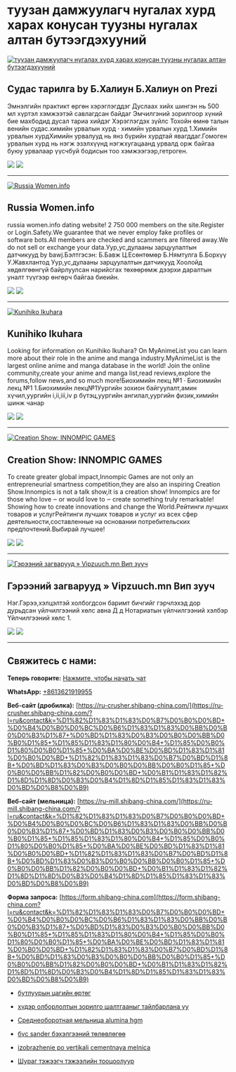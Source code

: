 # туузан дамжуулагч нугалах хурд харах конусан туузны нугалах алтан бутээгдэхууний

<a href="https://swt.shibang-china.com/?l=ru&img&k=%D1%82%D1%83%D1%83%D0%B7%D0%B0%D0%BD+%D0%B4%D0%B0%D0%BC%D0%B6%D1%83%D1%83%D0%BB%D0%B0%D0%B3%D1%87+%D0%BD%D1%83%D0%B3%D0%B0%D0%BB%D0%B0%D1%85+%D1%85%D1%83%D1%80%D0%B4+%D1%85%D0%B0%D1%80%D0%B0%D1%85+%D0%BA%D0%BE%D0%BD%D1%83%D1%81%D0%B0%D0%BD+%D1%82%D1%83%D1%83%D0%B7%D0%BD%D1%8B+%D0%BD%D1%83%D0%B3%D0%B0%D0%BB%D0%B0%D1%85+%D0%B0%D0%BB%D1%82%D0%B0%D0%BD+%D0%B1%D1%83%D1%82%D1%8D%D1%8D%D0%B3%D0%B4%D1%8D%D1%85%D1%83%D1%83%D0%BD%D0%B8%D0%B9" target="_blank">![туузан дамжуулагч нугалах хурд харах конусан туузны нугалах алтан бутээгдэхууний](http://static.shibang-china.com/all-800x300/573.jpg)</a>

## Судас тарилга by Б.Халиун Б.Халиун on Prezi
Эмнэлгийн практикт өргөн хэрэглэгддэг Дуслаах хийх шингэн нь 500 мл хүртэл хэмжээтэй савлагдсан байдаг Эмчилгэний зорилгоор хүний бие махбодид дусал тариа хийдэг Хэрэглэгдэх зүйлс Тохойн өмнө талын венийн судас.химийн урвалын хурд&nbsp;&#0183;&#32;химийн урвалын хурд 1.Химийн урвалын хурдХимийн урвалууд нь янз бүрийн хурдтай явагддаг.Гомоген урвалын хурд нь нэгж эзэлхүүнд нэгжхугацаанд урвалд орж байгаа буюу урвалаар үүсчбуй бодисын тоо хэмжээгээр,гетроген.


<a href="https://whatsapp.shibangsoft.com/WhatsApp.php" target="_blank" title="WhatsApp">![](http://static.shibang-china.com/icon/whatsapp.png)</a> <a href="https://swt.shibang-china.com/?l=ru&icon&k=%D1%82%D1%83%D1%83%D0%B7%D0%B0%D0%BD+%D0%B4%D0%B0%D0%BC%D0%B6%D1%83%D1%83%D0%BB%D0%B0%D0%B3%D1%87+%D0%BD%D1%83%D0%B3%D0%B0%D0%BB%D0%B0%D1%85+%D1%85%D1%83%D1%80%D0%B4+%D1%85%D0%B0%D1%80%D0%B0%D1%85+%D0%BA%D0%BE%D0%BD%D1%83%D1%81%D0%B0%D0%BD+%D1%82%D1%83%D1%83%D0%B7%D0%BD%D1%8B+%D0%BD%D1%83%D0%B3%D0%B0%D0%BB%D0%B0%D1%85+%D0%B0%D0%BB%D1%82%D0%B0%D0%BD+%D0%B1%D1%83%D1%82%D1%8D%D1%8D%D0%B3%D0%B4%D1%8D%D1%85%D1%83%D1%83%D0%BD%D0%B8%D0%B9" target="_blank">![](http://static.shibang-china.com/icon/chat-ru.png)</a>

---

<a href="https://swt.shibang-china.com/?l=ru&img&k=%D1%82%D1%83%D1%83%D0%B7%D0%B0%D0%BD+%D0%B4%D0%B0%D0%BC%D0%B6%D1%83%D1%83%D0%BB%D0%B0%D0%B3%D1%87+%D0%BD%D1%83%D0%B3%D0%B0%D0%BB%D0%B0%D1%85+%D1%85%D1%83%D1%80%D0%B4+%D1%85%D0%B0%D1%80%D0%B0%D1%85+%D0%BA%D0%BE%D0%BD%D1%83%D1%81%D0%B0%D0%BD+%D1%82%D1%83%D1%83%D0%B7%D0%BD%D1%8B+%D0%BD%D1%83%D0%B3%D0%B0%D0%BB%D0%B0%D1%85+%D0%B0%D0%BB%D1%82%D0%B0%D0%BD+%D0%B1%D1%83%D1%82%D1%8D%D1%8D%D0%B3%D0%B4%D1%8D%D1%85%D1%83%D1%83%D0%BD%D0%B8%D0%B9" target="_blank">![Russia Women.info](http://static.shibang-china.com/all-800x300/779.jpg)</a>

## Russia Women.info
russia women.info dating website! 2 750 000 members on the site.Register or Login.Safety.We guarantee that we never employ fake profiles or software bots.All members are checked and scammers are filtered away.We do not sell or exchange your data.Уур,ус,дулааны зарцуулалтын датчикууд by bawj.Бэлтгэсэн: Б.Бавж Ц.Есөнтөмөр Б.Нямтулга Б.Борхүү У.Жавхлантод Уур,ус,дулааны зарцуулалтын датчикууд Хоолойд хөдөлгөөнгүй байрлуулсан нарийсгах төхөөрөмж дээрхи даралтын уналт түүгээр өнгөрч байгаа биеийн.


<a href="https://whatsapp.shibangsoft.com/WhatsApp.php" target="_blank" title="WhatsApp">![](http://static.shibang-china.com/icon/whatsapp.png)</a> <a href="https://swt.shibang-china.com/?l=ru&icon&k=%D1%82%D1%83%D1%83%D0%B7%D0%B0%D0%BD+%D0%B4%D0%B0%D0%BC%D0%B6%D1%83%D1%83%D0%BB%D0%B0%D0%B3%D1%87+%D0%BD%D1%83%D0%B3%D0%B0%D0%BB%D0%B0%D1%85+%D1%85%D1%83%D1%80%D0%B4+%D1%85%D0%B0%D1%80%D0%B0%D1%85+%D0%BA%D0%BE%D0%BD%D1%83%D1%81%D0%B0%D0%BD+%D1%82%D1%83%D1%83%D0%B7%D0%BD%D1%8B+%D0%BD%D1%83%D0%B3%D0%B0%D0%BB%D0%B0%D1%85+%D0%B0%D0%BB%D1%82%D0%B0%D0%BD+%D0%B1%D1%83%D1%82%D1%8D%D1%8D%D0%B3%D0%B4%D1%8D%D1%85%D1%83%D1%83%D0%BD%D0%B8%D0%B9" target="_blank">![](http://static.shibang-china.com/icon/chat-ru.png)</a>

---

<a href="https://swt.shibang-china.com/?l=ru&img&k=%D1%82%D1%83%D1%83%D0%B7%D0%B0%D0%BD+%D0%B4%D0%B0%D0%BC%D0%B6%D1%83%D1%83%D0%BB%D0%B0%D0%B3%D1%87+%D0%BD%D1%83%D0%B3%D0%B0%D0%BB%D0%B0%D1%85+%D1%85%D1%83%D1%80%D0%B4+%D1%85%D0%B0%D1%80%D0%B0%D1%85+%D0%BA%D0%BE%D0%BD%D1%83%D1%81%D0%B0%D0%BD+%D1%82%D1%83%D1%83%D0%B7%D0%BD%D1%8B+%D0%BD%D1%83%D0%B3%D0%B0%D0%BB%D0%B0%D1%85+%D0%B0%D0%BB%D1%82%D0%B0%D0%BD+%D0%B1%D1%83%D1%82%D1%8D%D1%8D%D0%B3%D0%B4%D1%8D%D1%85%D1%83%D1%83%D0%BD%D0%B8%D0%B9" target="_blank">![Kunihiko Ikuhara](http://static.shibang-china.com/all-800x300/934.jpg)</a>

## Kunihiko Ikuhara
Looking for information on Kunihiko Ikuhara? On MyAnimeList you can learn more about their role in the anime and manga industry.MyAnimeList is the largest online anime and manga database in the world! Join the online community,create your anime and manga list,read reviews,explore the forums,follow news,and so much more!Биохимийн лекц №1&nbsp;&#0183;&#32;Биохимийн лекц №1 1.Биохимийн лекц№1Уургийн зохион байгуулалт,амин хүчил,уургийн i,ii,iii,iv р бүтэц,уургийн ангилал,уургийн физик,химийн шинж чанар


<a href="https://whatsapp.shibangsoft.com/WhatsApp.php" target="_blank" title="WhatsApp">![](http://static.shibang-china.com/icon/whatsapp.png)</a> <a href="https://swt.shibang-china.com/?l=ru&icon&k=%D1%82%D1%83%D1%83%D0%B7%D0%B0%D0%BD+%D0%B4%D0%B0%D0%BC%D0%B6%D1%83%D1%83%D0%BB%D0%B0%D0%B3%D1%87+%D0%BD%D1%83%D0%B3%D0%B0%D0%BB%D0%B0%D1%85+%D1%85%D1%83%D1%80%D0%B4+%D1%85%D0%B0%D1%80%D0%B0%D1%85+%D0%BA%D0%BE%D0%BD%D1%83%D1%81%D0%B0%D0%BD+%D1%82%D1%83%D1%83%D0%B7%D0%BD%D1%8B+%D0%BD%D1%83%D0%B3%D0%B0%D0%BB%D0%B0%D1%85+%D0%B0%D0%BB%D1%82%D0%B0%D0%BD+%D0%B1%D1%83%D1%82%D1%8D%D1%8D%D0%B3%D0%B4%D1%8D%D1%85%D1%83%D1%83%D0%BD%D0%B8%D0%B9" target="_blank">![](http://static.shibang-china.com/icon/chat-ru.png)</a>

---

<a href="https://swt.shibang-china.com/?l=ru&img&k=%D1%82%D1%83%D1%83%D0%B7%D0%B0%D0%BD+%D0%B4%D0%B0%D0%BC%D0%B6%D1%83%D1%83%D0%BB%D0%B0%D0%B3%D1%87+%D0%BD%D1%83%D0%B3%D0%B0%D0%BB%D0%B0%D1%85+%D1%85%D1%83%D1%80%D0%B4+%D1%85%D0%B0%D1%80%D0%B0%D1%85+%D0%BA%D0%BE%D0%BD%D1%83%D1%81%D0%B0%D0%BD+%D1%82%D1%83%D1%83%D0%B7%D0%BD%D1%8B+%D0%BD%D1%83%D0%B3%D0%B0%D0%BB%D0%B0%D1%85+%D0%B0%D0%BB%D1%82%D0%B0%D0%BD+%D0%B1%D1%83%D1%82%D1%8D%D1%8D%D0%B3%D0%B4%D1%8D%D1%85%D1%83%D1%83%D0%BD%D0%B8%D0%B9" target="_blank">![Creation Show: INNOMPIC GAMES](http://static.shibang-china.com/all-800x300/1407.jpg)</a>

## Creation Show: INNOMPIC GAMES
To create greater global impact,Innompic Games are not only an entrepreneurial smartness competition,they are also an inspiring Creation Show.Innompics is not a talk show,it is a creation show! Innompics are for those who love ‒ or would love to ‒ create something truly remarkable! Showing how to create innovations and change the World.Рейтинги лучших товаров и услугРейтинги лучших товаров и услуг из всех сфер деятельности,составленные на основании потребительских предпочтений.Выбирай лучшее!


<a href="https://whatsapp.shibangsoft.com/WhatsApp.php" target="_blank" title="WhatsApp">![](http://static.shibang-china.com/icon/whatsapp.png)</a> <a href="https://swt.shibang-china.com/?l=ru&icon&k=%D1%82%D1%83%D1%83%D0%B7%D0%B0%D0%BD+%D0%B4%D0%B0%D0%BC%D0%B6%D1%83%D1%83%D0%BB%D0%B0%D0%B3%D1%87+%D0%BD%D1%83%D0%B3%D0%B0%D0%BB%D0%B0%D1%85+%D1%85%D1%83%D1%80%D0%B4+%D1%85%D0%B0%D1%80%D0%B0%D1%85+%D0%BA%D0%BE%D0%BD%D1%83%D1%81%D0%B0%D0%BD+%D1%82%D1%83%D1%83%D0%B7%D0%BD%D1%8B+%D0%BD%D1%83%D0%B3%D0%B0%D0%BB%D0%B0%D1%85+%D0%B0%D0%BB%D1%82%D0%B0%D0%BD+%D0%B1%D1%83%D1%82%D1%8D%D1%8D%D0%B3%D0%B4%D1%8D%D1%85%D1%83%D1%83%D0%BD%D0%B8%D0%B9" target="_blank">![](http://static.shibang-china.com/icon/chat-ru.png)</a>

---

<a href="https://swt.shibang-china.com/?l=ru&img&k=%D1%82%D1%83%D1%83%D0%B7%D0%B0%D0%BD+%D0%B4%D0%B0%D0%BC%D0%B6%D1%83%D1%83%D0%BB%D0%B0%D0%B3%D1%87+%D0%BD%D1%83%D0%B3%D0%B0%D0%BB%D0%B0%D1%85+%D1%85%D1%83%D1%80%D0%B4+%D1%85%D0%B0%D1%80%D0%B0%D1%85+%D0%BA%D0%BE%D0%BD%D1%83%D1%81%D0%B0%D0%BD+%D1%82%D1%83%D1%83%D0%B7%D0%BD%D1%8B+%D0%BD%D1%83%D0%B3%D0%B0%D0%BB%D0%B0%D1%85+%D0%B0%D0%BB%D1%82%D0%B0%D0%BD+%D0%B1%D1%83%D1%82%D1%8D%D1%8D%D0%B3%D0%B4%D1%8D%D1%85%D1%83%D1%83%D0%BD%D0%B8%D0%B9" target="_blank">![Гэрээний загварууд &#187; Vipzuuch.mn Вип зууч](http://static.shibang-china.com/all-800x300/1490.jpg)</a>

## Гэрээний загварууд &#187; Vipzuuch.mn Вип зууч
Нэг.Гэрээ,хэлцэлтэй холбогдсон баримт бичгийг гэрчлэхэд дор дурьдсан үйлчилгээний хөлс авна Д д Нотариатын үйлчилгээний хэлбэр Үйлчилгээний хөлс 1.

<a href="https://whatsapp.shibangsoft.com/WhatsApp.php" target="_blank" title="WhatsApp">![](http://static.shibang-china.com/icon/whatsapp.png)</a> <a href="https://swt.shibang-china.com/?l=ru&icon&k=%D1%82%D1%83%D1%83%D0%B7%D0%B0%D0%BD+%D0%B4%D0%B0%D0%BC%D0%B6%D1%83%D1%83%D0%BB%D0%B0%D0%B3%D1%87+%D0%BD%D1%83%D0%B3%D0%B0%D0%BB%D0%B0%D1%85+%D1%85%D1%83%D1%80%D0%B4+%D1%85%D0%B0%D1%80%D0%B0%D1%85+%D0%BA%D0%BE%D0%BD%D1%83%D1%81%D0%B0%D0%BD+%D1%82%D1%83%D1%83%D0%B7%D0%BD%D1%8B+%D0%BD%D1%83%D0%B3%D0%B0%D0%BB%D0%B0%D1%85+%D0%B0%D0%BB%D1%82%D0%B0%D0%BD+%D0%B1%D1%83%D1%82%D1%8D%D1%8D%D0%B3%D0%B4%D1%8D%D1%85%D1%83%D1%83%D0%BD%D0%B8%D0%B9" target="_blank">![](http://static.shibang-china.com/icon/chat-ru.png)</a>

---
## Свяжитесь с нами:

**Теперь говорите:** [Нажмите, чтобы начать чат](https://swt.shibang-china.com?l=ru&contact&k=%D1%82%D1%83%D1%83%D0%B7%D0%B0%D0%BD+%D0%B4%D0%B0%D0%BC%D0%B6%D1%83%D1%83%D0%BB%D0%B0%D0%B3%D1%87+%D0%BD%D1%83%D0%B3%D0%B0%D0%BB%D0%B0%D1%85+%D1%85%D1%83%D1%80%D0%B4+%D1%85%D0%B0%D1%80%D0%B0%D1%85+%D0%BA%D0%BE%D0%BD%D1%83%D1%81%D0%B0%D0%BD+%D1%82%D1%83%D1%83%D0%B7%D0%BD%D1%8B+%D0%BD%D1%83%D0%B3%D0%B0%D0%BB%D0%B0%D1%85+%D0%B0%D0%BB%D1%82%D0%B0%D0%BD+%D0%B1%D1%83%D1%82%D1%8D%D1%8D%D0%B3%D0%B4%D1%8D%D1%85%D1%83%D1%83%D0%BD%D0%B8%D0%B9)

**WhatsApp:**  [+8613621919955](https://whatsapp.shibangsoft.com/WhatsApp.php)

**Веб-сайт (дробилка):** [https://ru-crusher.shibang-china.com/](https://ru-crusher.shibang-china.com/?l=ru&contact&k=%D1%82%D1%83%D1%83%D0%B7%D0%B0%D0%BD+%D0%B4%D0%B0%D0%BC%D0%B6%D1%83%D1%83%D0%BB%D0%B0%D0%B3%D1%87+%D0%BD%D1%83%D0%B3%D0%B0%D0%BB%D0%B0%D1%85+%D1%85%D1%83%D1%80%D0%B4+%D1%85%D0%B0%D1%80%D0%B0%D1%85+%D0%BA%D0%BE%D0%BD%D1%83%D1%81%D0%B0%D0%BD+%D1%82%D1%83%D1%83%D0%B7%D0%BD%D1%8B+%D0%BD%D1%83%D0%B3%D0%B0%D0%BB%D0%B0%D1%85+%D0%B0%D0%BB%D1%82%D0%B0%D0%BD+%D0%B1%D1%83%D1%82%D1%8D%D1%8D%D0%B3%D0%B4%D1%8D%D1%85%D1%83%D1%83%D0%BD%D0%B8%D0%B9)

**Веб-сайт (мельница):** [https://ru-mill.shibang-china.com/](https://ru-mill.shibang-china.com/?l=ru&contact&k=%D1%82%D1%83%D1%83%D0%B7%D0%B0%D0%BD+%D0%B4%D0%B0%D0%BC%D0%B6%D1%83%D1%83%D0%BB%D0%B0%D0%B3%D1%87+%D0%BD%D1%83%D0%B3%D0%B0%D0%BB%D0%B0%D1%85+%D1%85%D1%83%D1%80%D0%B4+%D1%85%D0%B0%D1%80%D0%B0%D1%85+%D0%BA%D0%BE%D0%BD%D1%83%D1%81%D0%B0%D0%BD+%D1%82%D1%83%D1%83%D0%B7%D0%BD%D1%8B+%D0%BD%D1%83%D0%B3%D0%B0%D0%BB%D0%B0%D1%85+%D0%B0%D0%BB%D1%82%D0%B0%D0%BD+%D0%B1%D1%83%D1%82%D1%8D%D1%8D%D0%B3%D0%B4%D1%8D%D1%85%D1%83%D1%83%D0%BD%D0%B8%D0%B9)

**Форма запроса:** [https://form.shibang-china.com](https://form.shibang-china.com?l=ru&contact&k=%D1%82%D1%83%D1%83%D0%B7%D0%B0%D0%BD+%D0%B4%D0%B0%D0%BC%D0%B6%D1%83%D1%83%D0%BB%D0%B0%D0%B3%D1%87+%D0%BD%D1%83%D0%B3%D0%B0%D0%BB%D0%B0%D1%85+%D1%85%D1%83%D1%80%D0%B4+%D1%85%D0%B0%D1%80%D0%B0%D1%85+%D0%BA%D0%BE%D0%BD%D1%83%D1%81%D0%B0%D0%BD+%D1%82%D1%83%D1%83%D0%B7%D0%BD%D1%8B+%D0%BD%D1%83%D0%B3%D0%B0%D0%BB%D0%B0%D1%85+%D0%B0%D0%BB%D1%82%D0%B0%D0%BD+%D0%B1%D1%83%D1%82%D1%8D%D1%8D%D0%B3%D0%B4%D1%8D%D1%85%D1%83%D1%83%D0%BD%D0%B8%D0%B9)

* [бутлуурын цагийн өртөг](../130/%D0%B1%D1%83%D1%82%D0%BB%D1%83%D1%83%D1%80%D1%8B%D0%BD%20%D1%86%D0%B0%D0%B3%D0%B8%D0%B9%D0%BD%20%D3%A9%D1%80%D1%82%D3%A9%D0%B3.md)

* [хүдэр олборлолтын зорилго шалтгааныг тайлбарлана уу](../127/%D1%85%D2%AF%D0%B4%D1%8D%D1%80%20%D0%BE%D0%BB%D0%B1%D0%BE%D1%80%D0%BB%D0%BE%D0%BB%D1%82%D1%8B%D0%BD%20%D0%B7%D0%BE%D1%80%D0%B8%D0%BB%D0%B3%D0%BE%20%D1%88%D0%B0%D0%BB%D1%82%D0%B3%D0%B0%D0%B0%D0%BD%D1%8B%D0%B3%20%D1%82%D0%B0%D0%B9%D0%BB%D0%B1%D0%B0%D1%80%D0%BB%D0%B0%D0%BD%D0%B0%20%D1%83%D1%83.md)

* [Среднеоборотная мельница alumina hgm](../130/%D0%A1%D1%80%D0%B5%D0%B4%D0%BD%D0%B5%D0%BE%D0%B1%D0%BE%D1%80%D0%BE%D1%82%D0%BD%D0%B0%D1%8F%20%D0%BC%D0%B5%D0%BB%D1%8C%D0%BD%D0%B8%D1%86%D0%B0%20alumina%20hgm.md)

* [бүс sander бэхэлгээний төлөвлөгөө](../129/%D0%B1%D2%AF%D1%81%20sander%20%D0%B1%D1%8D%D1%85%D1%8D%D0%BB%D0%B3%D1%8D%D1%8D%D0%BD%D0%B8%D0%B9%20%D1%82%D3%A9%D0%BB%D3%A9%D0%B2%D0%BB%D3%A9%D0%B3%D3%A9%D3%A9.md)

* [izobrazhenie po vertikali cementnaya melnica](../126/izobrazhenie%20po%20vertikali%20cementnaya%20melnica.md)

* [Шураг тэжээгч тэжээлийн тооцоолуур](../128/%D0%A8%D1%83%D1%80%D0%B0%D0%B3%20%D1%82%D1%8D%D0%B6%D1%8D%D1%8D%D0%B3%D1%87%20%D1%82%D1%8D%D0%B6%D1%8D%D1%8D%D0%BB%D0%B8%D0%B9%D0%BD%20%D1%82%D0%BE%D0%BE%D1%86%D0%BE%D0%BE%D0%BB%D1%83%D1%83%D1%80.md)